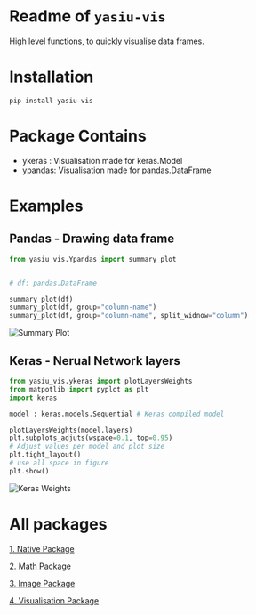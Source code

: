# Readme of `yasiu-vis`

High level functions, to quickly visualise data frames.

# Installation

```shell
pip install yasiu-vis
```
# Package Contains
- ykeras : Visualisation made for keras.Model
- ypandas: Visualisation made for pandas.DataFrame

# Examples

## Pandas - Drawing data frame

```py
from yasiu_vis.Ypandas import summary_plot


# df: pandas.DataFrame

summary_plot(df)
summary_plot(df, group="column-name")
summary_plot(df, group="column-name", split_widnow="column")
```
![Summary Plot](./pics/summaryPlot.png)

## Keras - Nerual Network layers
```py
from yasiu_vis.ykeras import plotLayersWeights
from matpotlib import pyplot as plt
import keras

model : keras.models.Sequential # Keras compiled model

plotLayersWeights(model.layers)
plt.subplots_adjuts(wspace=0.1, top=0.95)
# Adjust values per model and plot size
plt.tight_layout()
# use all space in figure
plt.show()
```

![Keras Weights](./pics/kerasLayers.png)

# All packages

[1. Native Package](https://pypi.org/project/yasiu-native/)

[2. Math Package](https://pypi.org/project/yasiu-math/)

[3. Image Package](https://pypi.org/project/yasiu-image/)

[4. Visualisation Package](https://pypi.org/project/yasiu-vis/)

